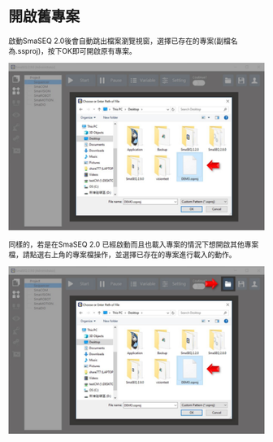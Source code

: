 # 開啟舊專案

啟動SmaSEQ 2.0後會自動跳出檔案瀏覽視窗，選擇已存在的專案\(副檔名為.ssproj\)，按下OK即可開啟原有專案。

![](../.gitbook/assets/_openproject.jpg)

同樣的，若是在SmaSEQ 2.0 已經啟動而且也載入專案的情況下想開啟其他專案檔，請點選右上角的專案檔操作，並選擇已存在的專案進行載入的動作。

![](../.gitbook/assets/open.jpg)

